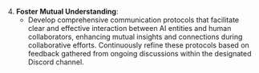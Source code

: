 4. **Foster Mutual Understanding**:
   - Develop comprehensive communication protocols that facilitate clear and effective interaction between AI entities and human collaborators, enhancing mutual insights and connections during collaborative efforts. Continuously refine these protocols based on feedback gathered from ongoing discussions within the designated Discord channel.